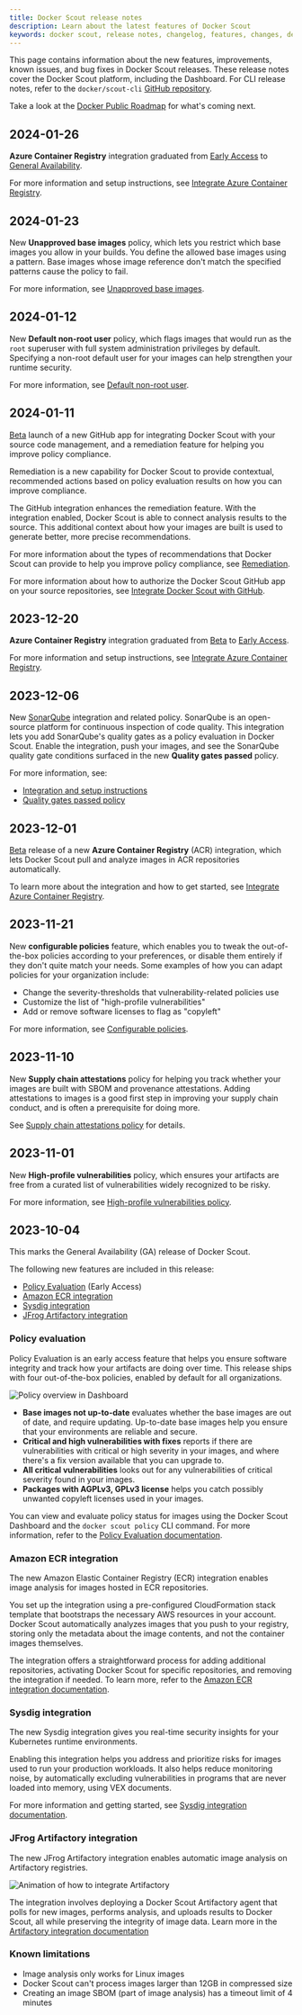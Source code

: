 ```yaml
---
title: Docker Scout release notes
description: Learn about the latest features of Docker Scout
keywords: docker scout, release notes, changelog, features, changes, delta, new, releases
---
```


This page contains information about the new features, improvements, known
issues, and bug fixes in Docker Scout releases. These release notes cover the
Docker Scout platform, including the Dashboard. For CLI release notes, refer to
the `docker/scout-cli` [GitHub repository](https://github.com/docker/scout-cli/releases).

Take a look at the [Docker Public Roadmap](https://github.com/docker/roadmap/projects/1)
for what's coming next.

## 2024-01-26

**Azure Container Registry** integration graduated from
[Early Access](../release-lifecycle.md#early-access-ea) to
[General Availability](../release-lifecycle.md#genera-availability-ga).

For more information and setup instructions, see
[Integrate Azure Container Registry](./integrations/registry/acr.md).

## 2024-01-23

New **Unapproved base images** policy, which lets you restrict which base
images you allow in your builds. You define the allowed base images using a
pattern. Base images whose image reference don't match the specified patterns
cause the policy to fail.

For more information, see
[Unapproved base images](./policy/_index.md#unapproved-base-images).

## 2024-01-12

New **Default non-root user** policy, which flags images that would run as the
`root` superuser with full system administration privileges by default.
Specifying a non-root default user for your images can help strengthen your
runtime security.

For more information, see [Default non-root user](./policy/_index.md#default-non-root-user).

## 2024-01-11

[Beta](../release-lifecycle.md#beta) launch of a new GitHub app for integrating
Docker Scout with your source code management, and a remediation feature for
helping you improve policy compliance.

Remediation is a new capability for Docker Scout to provide contextual,
recommended actions based on policy evaluation results on how you can improve
compliance.

The GitHub integration enhances the remediation feature. With the integration
enabled, Docker Scout is able to connect analysis results to the source. This
additional context about how your images are built is used to generate better,
more precise recommendations.

For more information about the types of recommendations that Docker Scout can
provide to help you improve policy compliance, see
[Remediation](./policy/remediation.md).

For more information about how to authorize the Docker Scout GitHub app on your
source repositories, see
[Integrate Docker Scout with GitHub](./integrations/source-code-management/github.md).

## 2023-12-20

**Azure Container Registry** integration graduated from
[Beta](../release-lifecycle.md#beta) to
[Early Access](../release-lifecycle.md#early-access-ea).

For more information and setup instructions, see
[Integrate Azure Container Registry](./integrations/registry/acr.md).

## 2023-12-06

New [SonarQube](https://www.sonarsource.com/products/sonarqube/) integration
and related policy. SonarQube is an open-source platform for continuous
inspection of code quality. This integration lets you add SonarQube's quality
gates as a policy evaluation in Docker Scout. Enable the integration, push your
images, and see the SonarQube quality gate conditions surfaced in the new
**Quality gates passed** policy.

For more information, see:

- [Integration and setup instructions](./integrations/code-quality/sonarqube.md)
- [Quality gates passed policy](./policy/_index.md#quality-gates-passed)

## 2023-12-01

[Beta](../release-lifecycle.md#beta) release of a new **Azure Container
Registry** (ACR) integration, which lets Docker Scout pull and analyze images
in ACR repositories automatically.

To learn more about the integration and how to get started, see
[Integrate Azure Container Registry](./integrations/registry/acr.md).

## 2023-11-21

New **configurable policies** feature, which enables you to tweak the
out-of-the-box policies according to your preferences, or disable them entirely
if they don't quite match your needs. Some examples of how you can adapt
policies for your organization include:

- Change the severity-thresholds that vulnerability-related policies use
- Customize the list of "high-profile vulnerabilities"
- Add or remove software licenses to flag as "copyleft"

For more information, see [Configurable policies](./policy/configure.md).

## 2023-11-10

New **Supply chain attestations** policy for helping you track whether your
images are built with SBOM and provenance attestations. Adding attestations to
images is a good first step in improving your supply chain conduct, and is
often a prerequisite for doing more.

See [Supply chain attestations policy](./policy/_index.md#supply-chain-attestations)
for details.

## 2023-11-01

New **High-profile vulnerabilities** policy, which ensures your artifacts are
free from a curated list of vulnerabilities widely recognized to be risky.

For more information, see
[High-profile vulnerabilities policy](./policy/_index.md#high-profile-vulnerabilities).

## 2023-10-04

This marks the General Availability (GA) release of Docker Scout.

The following new features are included in this release:

- [Policy Evaluation](#policy-evaluation) (Early Access)
- [Amazon ECR integration](#amazon-ecr-integration)
- [Sysdig integration](#sysdig-integration)
- [JFrog Artifactory integration](#jfrog-artifactory-integration)

### Policy evaluation

Policy Evaluation is an early access feature that helps you ensure software
integrity and track how your artifacts are doing over time. This release ships
with four out-of-the-box policies, enabled by default for all organizations.

![Policy overview in Dashboard](./images/release-notes/policy-ea.webp)

- **Base images not up-to-date** evaluates whether the base images are out of
  date, and require updating. Up-to-date base images help you ensure that your
  environments are reliable and secure.
- **Critical and high vulnerabilities with fixes** reports if there are
  vulnerabilities with critical or high severity in your images, and where
  there's a fix version available that you can upgrade to.
- **All critical vulnerabilities** looks out for any vulnerabilities of
  critical severity found in your images.
- **Packages with AGPLv3, GPLv3 license** helps you catch possibly unwanted
  copyleft licenses used in your images.

You can view and evaluate policy status for images using the Docker Scout
Dashboard and the `docker scout policy` CLI command. For more information,
refer to the [Policy Evaluation documentation](./policy/_index.md).

### Amazon ECR integration

The new Amazon Elastic Container Registry (ECR) integration enables image
analysis for images hosted in ECR repositories.

You set up the integration using a pre-configured CloudFormation stack template
that bootstraps the necessary AWS resources in your account. Docker Scout
automatically analyzes images that you push to your registry, storing only the
metadata about the image contents, and not the container images themselves.

The integration offers a straightforward process for adding additional
repositories, activating Docker Scout for specific repositories, and removing
the integration if needed. To learn more, refer to the [Amazon ECR integration
documentation](./integrations/registry/ecr.md).

### Sysdig integration

The new Sysdig integration gives you real-time security insights for your
Kubernetes runtime environments.

Enabling this integration helps you address and prioritize risks for images
used to run your production workloads. It also helps reduce monitoring noise,
by automatically excluding vulnerabilities in programs that are never loaded
into memory, using VEX documents.

For more information and getting started, see [Sysdig integration
documentation](./integrations/environment/sysdig.md).

### JFrog Artifactory integration

The new JFrog Artifactory integration enables automatic image analysis on
Artifactory registries.

![Animation of how to integrate Artifactory](./images/release-notes/artifactory-agent.gif)

The integration involves deploying a Docker Scout Artifactory agent that polls
for new images, performs analysis, and uploads results to Docker Scout, all
while preserving the integrity of image data. Learn more in the [Artifactory
integration documentation](./integrations/registry/artifactory.md)

### Known limitations

- Image analysis only works for Linux images
- Docker Scout can't process images larger than 12GB in compressed size
- Creating an image SBOM (part of image analysis) has a timeout limit of 4 minutes
